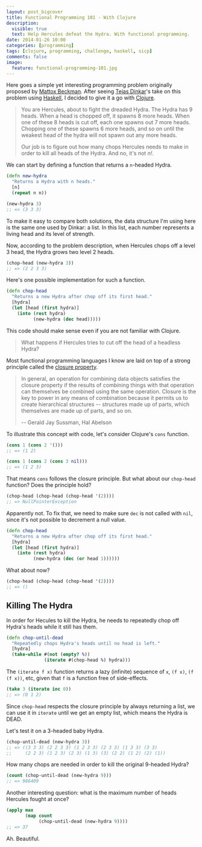 ```yaml
---
layout: post_bigcover
title: Functional Programming 101 - With Clojure
description:
  visible: true
  text: Help Hercules defeat the Hydra. With functional programming.
date: 2014-01-26 10:00
categories: [programming]
tags: [clojure, programming, challenge, haskell, sicp]
comments: false
image:
  feature: functional-programming-101.jpg
---
```


Here goes a simple yet interesting programming problem originally proposed by
[Mattox Beckman](http://www.iit.edu/csl/cs/faculty/beckman_mattox.shtml). After
seeing [Tejas Dinkar](http://blog.gja.in/2014/01/functional-programming-101-with-haskell.html)'s
take on this problem using [Haskell](http://haskell.org), I decided to give it
a go with [Clojure](http://clojure.org).

> You are Hercules, about to fight the dreaded Hydra. The Hydra has 9 heads.
> When a head is chopped off, it spawns 8 more heads. When one of these 8 heads
> is cut off, each one spawns out 7 more heads. Chopping one of these spawns 6
> more heads, and so on until the weakest head of the hydra will not spawn out
> any more heads.
>
> Our job is to figure out how many chops Hercules needs to make in order to
> kill all heads of the Hydra. And no, it's not _n!_.

We can start by defining a function that returns a `n`-headed Hydra.

```clojure
(defn new-hydra
  "Returns a Hydra with n heads."
  [n]
  (repeat n n))

(new-hydra 3)
;; => (3 3 3)
```

To make it easy to compare both solutions, the data structure I'm using here
is the same one used by Dinkar: a list. In this list, each number represents
a living head and its level of strength.

Now, according to the problem description, when Hercules chops off a level 3
head, the Hydra grows two level 2 heads.

```clojure
(chop-head (new-hydra 3))
;; => (2 2 3 3)
```

Here's one possible implementation for such a function.

```clojure
(defn chop-head
  "Returns a new Hydra after chop off its first head."
  [hydra]
  (let [head (first hydra)]
    (into (rest hydra)
          (new-hydra (dec head)))))
```

This code should make sense even if you are not familiar with Clojure.

<blockquote class="pullquote">
What happens if Hercules tries to cut off the head of a headless Hydra?
</blockquote>

Most functional programming languages I know are laid on top of a strong principle
called the [closure property](http://mitpress.mit.edu/sicp/full-text/book/book-Z-H-15.html#%_sec_2.2).

> In general, an operation for combining data objects satisfies the closure
> property if the results of combining things with that operation can
> themselves be combined using the same operation. Closure is the key to power
> in any means of combination because it permits us to create hierarchical
> structures --  structures made up of parts, which themselves are made up of
> parts, and so on.
>
> -- Gerald Jay Sussman, Hal Abelson

To illustrate this concept with code, let's consider Clojure's `cons` function.

```clojure
(cons 1 (cons 2 '()))
;; => (1 2)

(cons 1 (cons 2 (cons 3 nil)))
;; => (1 2 3)
```

That means `cons` follows the closure principle. But what about our `chop-head`
function? Does the principle hold?

```clojure
(chop-head (chop-head (chop-head '(2))))
;; => NullPointerException
```

Apparently not. To fix that, we need to make sure `dec` is not called with
`nil`, since it's not possible to decrement a null value.

```clojure
(defn chop-head
  "Returns a new Hydra after chop off its first head."
  [hydra]
  (let [head (first hydra)]
    (into (rest hydra)
          (new-hydra (dec (or head 1))))))
```

What about now?

```clojure
(chop-head (chop-head (chop-head '(2))))
;; => ()
```

## Killing The Hydra

In order for Hecules to kill the Hydra, he needs to repeatedly chop off Hydra's
heads while it still has them.

```clojure
(defn chop-until-dead
  "Repeatedly chops Hydra's heads until no head is left."
  [hydra]
  (take-while #(not (empty? %))
              (iterate #(chop-head %) hydra)))
```

The `(iterate f x)` function returns a lazy (infinite) sequence of `x`, `(f x)`,
`(f (f x))`, etc, given that `f` is a function free of side-effects.

```clojure
(take 3 (iterate inc 0))
;; => (0 1 2)
```

Since `chop-head` respects the closure principle by always returning a list,
we can use it in `iterate` until we get an empty list, which means the Hydra
is DEAD.

Let's test it on a 3-headed baby Hydra.

```clojure
(chop-until-dead (new-hydra 3))
;; => ((3 3 3) (2 2 3 3) (1 2 3 3) (2 3 3) (1 3 3) (3 3)
;;     (2 2 3) (1 2 3) (2 3) (1 3) (3) (2 2) (1 2) (2) (1))
```

How many chops are needed in order to kill the original 9-headed Hydra?

```clojure
(count (chop-until-dead (new-hydra 9)))
;; => 986409
```

Another interesting question: what is the maximum number of heads Hercules
fought at once?

```clojure
(apply max
       (map count
            (chop-until-dead (new-hydra 9))))
;; => 37
```

Ah. Beautiful.
